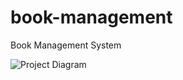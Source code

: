 # book-management
Book Management System

![Project Diagram](https://github.com/UnplugCharger/book-management/blob/master/images/book-management-system)


